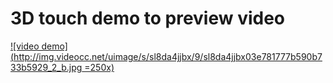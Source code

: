 # 3D touch demo to preview video

[![video demo](http://img.videocc.net/uimage/s/sl8da4jjbx/9/sl8da4jjbx03e781777b590b733b5929_2_b.jpg =250x)](http://demo.polyv.net/data/touch.html)

